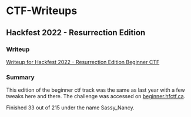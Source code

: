 # CTF-Writeups

## Hackfest 2022 - Resurrection Edition

### Writeup

[Writeup for Hackfest 2022 - Resurrection Edition Beginner CTF](https://github.com/marghost/CTF-Writeups/tree/main/Hackfest-Beginner-CTF-2022)

### Summary

This edition of the beginner ctf track was the same as last year with a few tweaks here and there.  The challenge was accessed on [beginner.hfctf.ca](https://beginner.hfctf.ca/).  

Finished 33 out of 215 under the name Sassy_Nancy.
